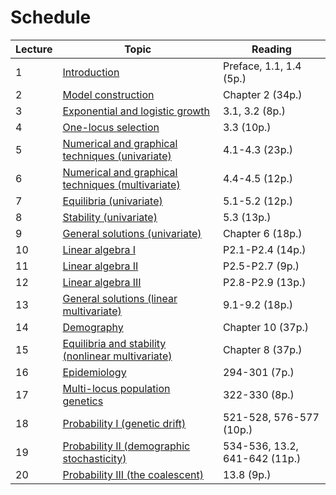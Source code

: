 # Schedule

| Lecture | Topic | Reading |
| ------- | ----- | ------- |
| 1 | [Introduction](lecture-01.md) | Preface, 1.1, 1.4 (5p.) |
| 2 | [Model construction](lecture-02.md) | Chapter 2 (34p.) |
| 3 | [Exponential and logistic growth](lecture-03.md) | 3.1, 3.2 (8p.)| 
| 4 | [One-locus selection](lecture-04.md) | 3.3 (10p.) |
| 5 | [Numerical and graphical techniques (univariate)](lecture-05.md) | 4.1-4.3 (23p.) |
| 6 | [Numerical and graphical techniques (multivariate)](lecture-06.md) | 4.4-4.5 (12p.) |
| 7 | [Equilibria (univariate)](lecture-07.md) | 5.1-5.2 (12p.) |
| 8 | [Stability (univariate)](lecture-08.md) | 5.3 (13p.) |
| 9 | [General solutions (univariate)](lecture-09.md) | Chapter 6 (18p.) |
| 10 | [Linear algebra I](lecture-10.md) | P2.1-P2.4 (14p.) |
| 11 | [Linear algebra II](lecture-11.md) | P2.5-P2.7 (9p.) |
| 12 | [Linear algebra III](lecture-12.md) | P2.8-P2.9 (13p.) |
| 13 | [General solutions (linear multivariate)](lecture-13.md) | 9.1-9.2 (18p.) |
| 14 | [Demography](lecture-14.md) | Chapter 10 (37p.) |
| 15 | [Equilibria and stability (nonlinear multivariate)](lecture-15.md) | Chapter 8 (37p.) |
| 16 | [Epidemiology](lecture-16.md) | 294-301 (7p.) |
| 17 | [Multi-locus population genetics](lecture-17.md) | 322-330 (8p.) |
| 18 | [Probability I (genetic drift)](lecture-18.md) | 521-528, 576-577 (10p.) |
| 19 | [Probability II (demographic stochasticity)](lecture-19.md) | 534-536, 13.2, 641-642 (11p.) |
| 20 | [Probability III (the coalescent)](lecture-20.md) | 13.8 (9p.) |
